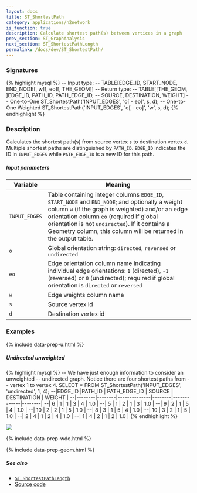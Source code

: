 ```yaml
---
layout: docs
title: ST_ShortestPath
category: applications/h2network
is_function: true
description: Calculate shortest path(s) between vertices in a graph
prev_section: ST_GraphAnalysis
next_section: ST_ShortestPathLength
permalink: /docs/dev/ST_ShortestPath/
---
```


### Signatures

{% highlight mysql %}
-- Input type:
--     TABLE[EDGE_ID, START_NODE, END_NODE[, w][, eo][, THE_GEOM]]
-- Return type:
--     TABLE[[THE_GEOM, ]EDGE_ID, PATH_ID, PATH_EDGE_ID,
--           SOURCE, DESTINATION, WEIGHT]
-- One-to-One
ST_ShortestPath('INPUT_EDGES', 'o[ - eo]', s, d);
-- One-to-One Weighted
ST_ShortestPath('INPUT_EDGES', 'o[ - eo]', 'w', s, d);
{% endhighlight %}

### Description

Calculates the shortest path(s) from source vertex `s` to
destination vertex `d`.
Multiple shortest paths are distinguished by `PATH_ID`.
`EDGE_ID` indicates the ID in `INPUT_EDGES` while `PATH_EDGE_ID` is
a new ID for this path.

##### Input parameters

| Variable      | Meaning                                                                                                                                                                                                                                                                                                                 |
|---------------|-------------------------------------------------------------------------------------------------------------------------------------------------------------------------------------------------------------------------------------------------------------------------------------------------------------------------|
| `INPUT_EDGES` | Table containing integer columns `EDGE_ID`, `START_NODE` and `END_NODE`; and optionally a weight column `w` (if the graph is weighted) and/or an edge orientation column `eo` (required if global orientation is not `undirected`). If it contains a Geometry column, this column will be returned in the output table. |
| `o`           | Global orientation string: `directed`, `reversed` or `undirected`                                                                                                                                                                                                                                                       |
| `eo`          | Edge orientation column name indicating individual edge orientations: `1` (directed), `-1` (reversed) or `0` (undirected); required if global orientation is `directed` or `reversed`                                                                                                                                   |
| `w`           | Edge weights column name                                                                                                                                                                                                                                                                                                |
| `s`           | Source vertex id                                                                                                                                                                                                                                                                                                        |
| `d`           | Destination vertex id                                                                                                                                                                                                                                                                                                   |

### Examples

{% include data-prep-u.html %}

##### Undirected unweighted

{% highlight mysql %}
-- We have just enough information to consider an unweighted
-- undirected graph. Notice there are four shortest paths from
-- vertex 1 to vertex 4.
SELECT * FROM ST_ShortestPath('INPUT_EDGES',
        'undirected', 1, 4);
--|EDGE_ID |PATH_ID | PATH_EDGE_ID | SOURCE | DESTINATION | WEIGHT |
--|--------|--------|--------------|--------|-------------|--------|
--|      6 |      1 |            1 |      3 |           4 |    1.0 |
--|      5 |      1 |            2 |      1 |           3 |    1.0 |
--|      9 |      2 |            1 |      5 |           4 |    1.0 |
--|     10 |      2 |            2 |      1 |           5 |    1.0 |
--|      8 |      3 |            1 |      5 |           4 |    1.0 |
--|     10 |      3 |            2 |      1 |           5 |    1.0 |
--|      2 |      4 |            1 |      2 |           4 |    1.0 |
--|      1 |      4 |            2 |      1 |           2 |    1.0 |
{% endhighlight %}

<img class="displayed" src="../u-spt-1.svg">

{% include data-prep-wdo.html %}

{% include data-prep-geom.html %}

##### See also

* [`ST_ShortestPathLength`](../ST_ShortestPathLength)
* <a href="https://github.com/irstv/H2GIS/blob/master/h2network/src/main/java/org/h2gis/network/graph_creator/ST_ShortestPath.java" target="_blank">Source code</a>
